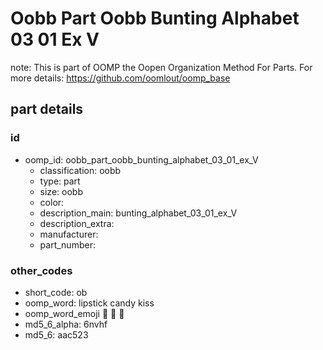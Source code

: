 # Oobb Part Oobb Bunting Alphabet 03 01 Ex V  

note: This is part of OOMP the Oopen Organization Method For Parts. For more details: https://github.com/oomlout/oomp_base

##  part details





### id
* oomp_id: oobb_part_oobb_bunting_alphabet_03_01_ex_V
  * classification: oobb
  * type: part
  * size: oobb
  * color: 
  * description_main: bunting_alphabet_03_01_ex_V
  * description_extra: 
  * manufacturer: 
  * part_number: 

### other_codes
* short_code: ob
* oomp_word: lipstick candy kiss
* oomp_word_emoji :lipstick: :candy: :kiss:
* md5_6_alpha: 6nvhf
* md5_6: aac523